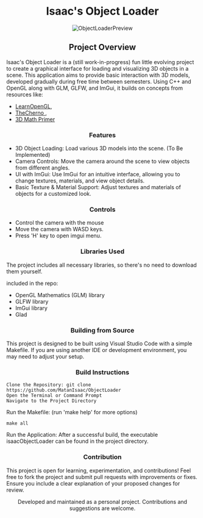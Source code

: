 # <div align="center">Isaac's Object Loader</div>
<div align="center"> <img src="https://github.com/MatanIsaac/IsaacObjectLoader/blob/main/BasicCubeScene.png" alt="ObjectLoaderPreview"> </div>

## <div align="center">Project Overview</div>

Isaac's Object Loader is a (still work-in-progress) fun little evolving project to create a graphical interface for loading and visualizing 3D objects in a scene. 
This application aims to provide basic interaction with 3D models, developed gradually during free time between semesters. 
Using C++ and OpenGL along with GLM, GLFW, and ImGui, it builds on concepts from resources like:

- [LearnOpenGL](LearnOpenGL.com), 
- [TheCherno ](https://www.youtube.com/@TheCherno),
- [3D Math Primer](https://gamemath.com/book/index.html)

### <div align="center">Features</div>

- 3D Object Loading: Load various 3D models into the scene. (To Be Implemented)
- Camera Controls: Move the camera around the scene to view objects from different angles.
- UI with ImGui: Use ImGui for an intuitive interface, allowing you to change textures, materials, and view object details.
- Basic Texture & Material Support: Adjust textures and materials of objects for a customized look.

### <div align="center">Controls</div>

- Control the camera with the mouse
- Move the camera with WASD keys.
- Press 'H' key to open imgui menu.

### <div align="center">Libraries Used</div>

The project includes all necessary libraries, so there's no need to download them yourself.

included in the repo: 
- OpenGL Mathematics (GLM) library  
- GLFW library 
- ImGui library
- Glad 

### <div align="center">Building from Source</div>

This project is designed to be built using Visual Studio Code with a simple Makefile. 
If you are using another IDE or development environment, you may need to adjust your setup.

### <div align="center">Build Instructions</div>

    Clone the Repository: git clone https://github.com/MatanIsaac/ObjectLoader
    Open the Terminal or Command Prompt
    Navigate to the Project Directory
    
Run the Makefile: (run 'make help' for more options)

    make all

Run the Application: After a successful build, the executable isaacObjectLoader can be found in the project directory.

### <div align="center">Contribution</div>

This project is open for learning, experimentation, and contributions! Feel free to fork the project and submit pull requests with improvements or fixes. Ensure you include a clear explanation of your proposed changes for review.
<div align="center"> Developed and maintained as a personal project. Contributions and suggestions are welcome. </div>

